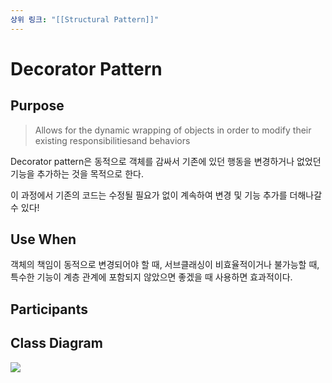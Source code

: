 ```yaml
---
상위 링크: "[[Structural Pattern]]"
---
```

# Decorator Pattern

## Purpose

> Allows for the dynamic wrapping of objects in order to modify their existing responsibilitiesand behaviors

Decorator pattern은 동적으로 객체를 감싸서 기존에 있던 행동을 변경하거나 없었던 기능을 추가하는 것을 목적으로 한다.

이 과정에서 기존의 코드는 수정될 필요가 없이 계속하여 변경 및 기능 추가를 더해나갈 수 있다!

## Use When
객체의 책임이 동적으로 변경되어야 할 때, 서브클래싱이 비효율적이거나 불가능할 때, 특수한 기능이 계층 관계에 포함되지 않았으면 좋겠을 때 사용하면 효과적이다.

## Participants

## Class Diagram
![](https://i.imgur.com/nM4IMUF.png)
